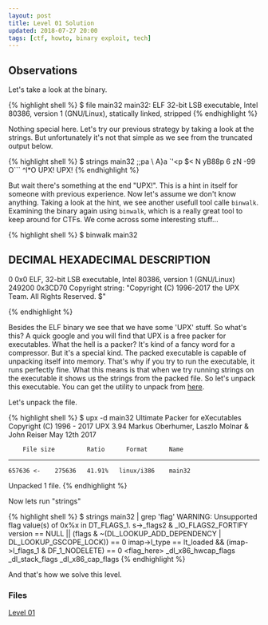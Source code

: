 ```yaml
---
layout: post
title: Level 01 Solution
updated: 2018-07-27 20:00
tags: [ctf, howto, binary exploit, tech]
---
```


## Observations

Let's take a look at the binary.

{% highlight shell %}
$ file main32
main32: ELF 32-bit LSB executable, Intel 80386, version 1 (GNU/Linux), statically linked, stripped
{% endhighlight %}

Nothing special here. Let's try our previous strategy by taking a look at the strings. But unfortunately it's not that simple as we see from the truncated output below.

{% highlight shell %}
$ strings main32
;;pa
\	A}a
`'<p
$<	N
yB88p
6	zN
	-99
O```
^l*O
UPX!
UPX!
{% endhighlight %}

But wait there's something at the end "UPX!". This is a hint in itself for someone with previous experience. Now let's assume we don't know anything.
Taking a look at the hint, we see another usefull tool calle `binwalk`. Examining the binary again using `binwalk`, which is a really great tool to keep around for CTFs.
We come across some interesting stuff...

{% highlight shell %}
$ binwalk main32

DECIMAL       HEXADECIMAL     DESCRIPTION
--------------------------------------------------------------------------------
0             0x0             ELF, 32-bit LSB executable, Intel 80386, version 1 (GNU/Linux)
249200        0x3CD70         Copyright string: "Copyright (C) 1996-2017 the UPX Team. All Rights Reserved. $"

{% endhighlight %}

Besides the ELF binary we see that we have some 'UPX' stuff. So what's this? A quick google and you will find that UPX is a free packer for executables.
What the hell is a packer? It's kind of a fancy word for a compressor. But it's a special kind. The packed executable is capable of unpacking itself into memory. That's why if you try to run the executable, it runs perfectly fine.
What this means is that when we try running strings on the executable it shows us the strings from the packed file. So let's unpack this executable.
You can get the utility to unpack from [here]().

Let's unpack the file.

{% highlight shell %}
$ upx -d main32
                       Ultimate Packer for eXecutables
                          Copyright (C) 1996 - 2017
UPX 3.94        Markus Oberhumer, Laszlo Molnar & John Reiser   May 12th 2017

        File size         Ratio      Format      Name
   --------------------   ------   -----------   -----------
    657636 <-    275636   41.91%   linux/i386    main32

Unpacked 1 file.
{% endhighlight %}

Now lets run "strings"

{% highlight shell %}
$ strings main32 | grep 'flag'
WARNING: Unsupported flag value(s) of 0x%x in DT_FLAGS_1.
s->_flags2 & _IO_FLAGS2_FORTIFY
version == NULL || (flags & ~(DL_LOOKUP_ADD_DEPENDENCY | DL_LOOKUP_GSCOPE_LOCK)) == 0
imap->l_type == lt_loaded && (imap->l_flags_1 & DF_1_NODELETE) == 0
<flag_here>
_dl_x86_hwcap_flags
_dl_stack_flags
_dl_x86_cap_flags
{% endhighlight %}

And that's how we solve this level.

### Files
[Level 01](https://github.com/dsouzadyn/ctfing/tree/master/binary/01)
